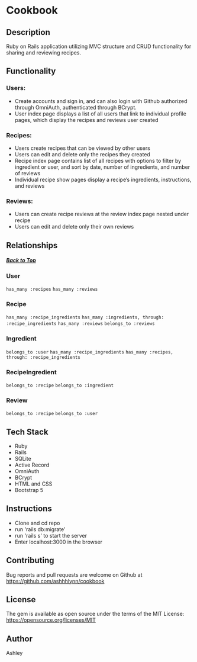 # Cookbook

## Description
Ruby on Rails application utilizing MVC structure and CRUD functionality for sharing and reviewing recipes. 

## Functionality

### Users:
-	Create accounts and sign in, and can also login with Github authorized through OmniAuth, authenticated through BCrypt. 
-	User index page displays a list of all users that link to individual profile pages, which display the recipes and reviews user created

### Recipes: 
-	Users create recipes that can be viewed by other users
-	Users can edit and delete only the recipes they created  
-	Recipe index page contains list of all recipes with options to filter by ingredient or user, and  sort by date, number of ingredients, and number of reviews 
-	Individual recipe show pages display a recipe’s ingredients, instructions, and reviews 

### Reviews: 
-	Users can create recipe reviews at the review index page nested under recipe 
-	Users can edit and delete only their own reviews 

## Relationships <a id="rel"></a>
##### [Back to Top](#top)
### User
```has_many :recipes```
```has_many :reviews```
### Recipe
```has_many :recipe_ingredients```
```has_many :ingredients, through: :recipe_ingredients```
```has_many :reviews```
```belongs_to :reviews```
### Ingredient
```belongs_to :user```
```has_many :recipe_ingredients```
```has_many :recipes, through: :recipe_ingredients```
### RecipeIngredient
```belongs_to :recipe```
```belongs_to :ingredient```
### Review
```belongs_to :recipe```
```belongs_to :user```

## Tech Stack
 - Ruby
 - Rails
 - SQLite
 - Active Record
 - OmniAuth
 - BCrypt
 - HTML and CSS 
 - Bootstrap 5

## Instructions 
 - Clone and cd repo
 -  run 'rails db:migrate'
 -  run 'rails s' to start the server
 -  Enter localhost:3000 in the browser

## Contributing

Bug reports and pull requests are welcome on Github at https://github.com/ashhhlynn/cookbook

## License

The gem is available as open source under the terms of the MIT License: https://opensource.org/licenses/MIT

## Author

Ashley 
